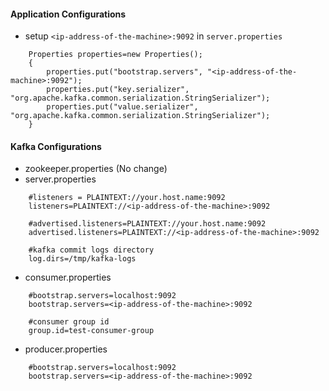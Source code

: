 
#### Application Configurations

- setup `<ip-address-of-the-machine>:9092` in `server.properties`
```
    Properties properties=new Properties();
    {
    	properties.put("bootstrap.servers", "<ip-address-of-the-machine>:9092");
    	properties.put("key.serializer", "org.apache.kafka.common.serialization.StringSerializer");
    	properties.put("value.serializer", "org.apache.kafka.common.serialization.StringSerializer");
    }
```


#### Kafka Configurations

- zookeeper.properties (No change)
- server.properties
```
    #listeners = PLAINTEXT://your.host.name:9092
    listeners=PLAINTEXT://<ip-address-of-the-machine>:9092
    
    #advertised.listeners=PLAINTEXT://your.host.name:9092
    advertised.listeners=PLAINTEXT://<ip-address-of-the-machine>:9092
    
    #kafka commit logs directory
    log.dirs=/tmp/kafka-logs
```
- consumer.properties
```
    #bootstrap.servers=localhost:9092
    bootstrap.servers=<ip-address-of-the-machine>:9092
    
    #consumer group id
    group.id=test-consumer-group
```
- producer.properties
```
    #bootstrap.servers=localhost:9092
    bootstrap.servers=<ip-address-of-the-machine>:9092
```
